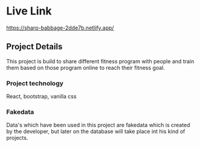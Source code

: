 # Live Link
https://sharp-babbage-2dde7b.netlify.app/

## Project Details

This project is build to share different fitness program with people and train them based on those program online to reach their fitness goal.

### Project technology

React, bootstrap, vanilla css 

### Fakedata

Data's which have been used in this project are fakedata which is created by the developer, but later on the database will take place int his kind of projects.